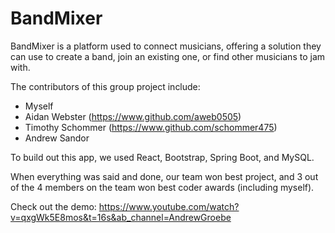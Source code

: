 # BandMixer

BandMixer is a platform used to connect musicians, offering a solution they can use to create a band, join an existing one, or find other musicians to jam with.

The contributors of this group project include:
* Myself
* Aidan Webster (https://www.github.com/aweb0505)
* Timothy Schommer (https://www.github.com/schommer475)
* Andrew Sandor

To build out this app, we used React, Bootstrap, Spring Boot, and MySQL.

When everything was said and done, our team won best project, and 3 out of the 4 members on the team won best coder awards (including myself).

Check out the demo: https://www.youtube.com/watch?v=qxgWk5E8mos&t=16s&ab_channel=AndrewGroebe

